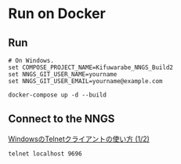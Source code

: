 # Run on Docker

## Run

```shell
# On Windows.
set COMPOSE_PROJECT_NAME=Kifuwarabe_NNGS_Build2
set NNGS_GIT_USER_NAME=yourname
set NNGS_GIT_USER_EMAIL=yourname@example.com

docker-compose up -d --build
```

## Connect to the NNGS

[WindowsのTelnetクライアントの使い方 (1/2)](https://www.atmarkit.co.jp/ait/articles/0207/06/news002.html)  

```shell
telnet localhost 9696
```
